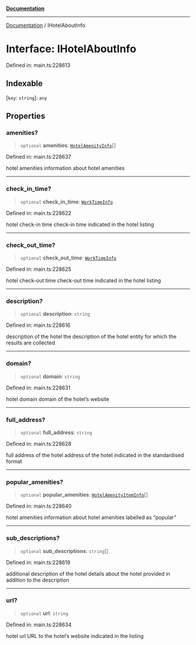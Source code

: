 [**Documentation**](../README.md)

***

[Documentation](../README.md) / IHotelAboutInfo

# Interface: IHotelAboutInfo

Defined in: main.ts:228613

## Indexable

\[`key`: `string`\]: `any`

## Properties

### amenities?

> `optional` **amenities**: [`HotelAmenityInfo`](../classes/HotelAmenityInfo.md)[]

Defined in: main.ts:228637

hotel amenities
information about hotel amenities

***

### check\_in\_time?

> `optional` **check\_in\_time**: [`WorkTimeInfo`](../classes/WorkTimeInfo.md)

Defined in: main.ts:228622

hotel check-in time
check-in time indicated in the hotel listing

***

### check\_out\_time?

> `optional` **check\_out\_time**: [`WorkTimeInfo`](../classes/WorkTimeInfo.md)

Defined in: main.ts:228625

hotel check-out time
check-out time indicated in the hotel listing

***

### description?

> `optional` **description**: `string`

Defined in: main.ts:228616

description of the hotel
the description of the hotel entity for which the results are collected

***

### domain?

> `optional` **domain**: `string`

Defined in: main.ts:228631

hotel domain
domain of the hotel’s website

***

### full\_address?

> `optional` **full\_address**: `string`

Defined in: main.ts:228628

full address of the hotel
address of the hotel indicated in the standardised format

***

### popular\_amenities?

> `optional` **popular\_amenities**: [`HotelAmenityItemInfo`](../classes/HotelAmenityItemInfo.md)[]

Defined in: main.ts:228640

hotel amenities
information about hotel amenities labelled as “popular”

***

### sub\_descriptions?

> `optional` **sub\_descriptions**: `string`[]

Defined in: main.ts:228619

additional description of the hotel
details about the hotel provided in addition to the description

***

### url?

> `optional` **url**: `string`

Defined in: main.ts:228634

hotel url
URL to the hotel’s website indicated in the listing

